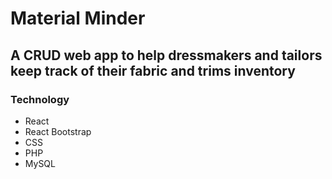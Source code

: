 # Material Minder

## A CRUD web app to help dressmakers and tailors keep track of their fabric and trims inventory

### Technology
- React
- React Bootstrap
- CSS
- PHP
- MySQL

